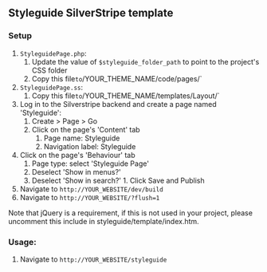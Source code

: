 ## Styleguide SilverStripe template

### Setup

1. `StyleguidePage.php`:
	1. Update the value of `$styleguide_folder_path` to point to the project's CSS folder
	1. Copy this file` to `/YOUR_THEME_NAME/code/pages/`
1. `StyleguidePage.ss`:
	1. Copy this file` to `/YOUR_THEME_NAME/templates/Layout/`
1. Log in to the Silverstripe backend and create a page named 'Styleguide':
	1. Create > Page > Go
	1. Click on the page's 'Content' tab
		1. Page name: Styleguide
		1. Navigation label: Styleguide
  1. Click on the page's 'Behaviour' tab
		1. Page type: select 'Styleguide Page'
		1. Deselect 'Show in menus?'
		1. Deselect 'Show in search?'
	1. Click Save and Publish
1. Navigate to `http://YOUR_WEBSITE/dev/build`
1. Navigate to `http://YOUR_WEBSITE/?flush=1`
	
Note that jQuery is a requirement, if this is not used in your project, please uncomment this include in styleguide/template/index.htm.

### Usage:

1. Navigate to `http://YOUR_WEBSITE/styleguide`
